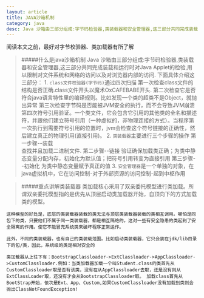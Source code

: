 ```yaml
---
layout: article
title: JAVA沙箱机制
category: java
desc: Java 沙箱由三部分组成:字节码检验器,类装载器和安全管理器,这三部分共同完成装载和运行时对Java Applet的检验,用以限制对文件系统和网络的访问以及对浏览器内部的访问.
---
```

阅读本文之前，最好对字节校验器、类加载器有所了解
>#####什么是java沙箱机制
    Java 沙箱由三部分组成:字节码检验器,类装载器和安全管理器,这三部分共同完成装载和运行时对Java Applet的检验,用以限制对文件系统和网络的访问以及对浏览器内部的访问.
    下面具体介绍这三部分：
    1. `class文件校验器(字节码)`通过四次扫描
     第一次检查class文件的结构是否正确.class文件开头以魔术OxCAFEBABE开头.
     第二次检查它是否符合java语言特性里的编译规则。比如发现一个类的超类不是Object，就抛出异常
     第三次检查字节码是否能被JVM安全的执行，而不会导致JVM崩溃
     第四次符号引用验证。一个类文件，它会包含它引用的其他类的全名和描述符，并跟他们建立符号引用（一种虚拟的，非物理连接的方式）。当程序第一次执行到需要符号引用的位置时，jvm会检查这个符号链接的正确性，然后建立真正的物理引用(直接引用)。
    2. `类装载器`主要进行三个步骤的操作
     第一步骤--装载  
      查找并且加载二进制文件.
     第二步骤--链接
      验证确保加载类正确；为类中静态变量分配内存，初始化为默认值；把符号引用转变为直接引用
     第三步骤--初始化 
      为类中静态变量赋予真正的值
    3. `安全管理器`是一个单独的对象，在java虚拟机中，它在访问控制-对于外部资源的访问控制-起到中枢作用

>#####重点讲解类装载器
    类加载核心采用了双亲委托模型进行类加载。所谓双亲委托模型指的是优先从顶层启动类加载器开始，自顶向下的方式加载类的模型。
>   
    这种模型的好处是，底层的类装载器装载的类无法与顶层类装载器装载的类相互调用。哪怕是同包下的类，只要他们不属于同一类装载器，都是相互隔绝的。这对一些有安全隐患的类起到了安全隔离的作用。使它不能冒充系统类来破坏程序正常运作。
>
    此外，不同的类装载器，也有自己的类装载范围。比如启动类装载器，它只会装在jdk/lib目录下的包/类，因此，系统级的类是相对安全的
>
    类加载器从上往下有：BootstrapClassloader->ExtClassloader->AppClassloader->CustomClassloader.例如：当类加载器加载一个叫Student.class的类首先从CustomClassloader取是否有该类，没有在从AppClassloader去取，还是没有则从ExtClassLoader取，还没有才会从BootstrapClassloader取。 加载class首先从BootStrap开始，依次是Ext、App、Custom,如果CustomClassloader没有加载到类则会抛出ClassNotFoundException!